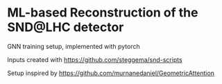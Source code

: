 # ML-based Reconstruction of the SND@LHC detector

GNN training setup, implemented with pytorch

Inputs created with https://github.com/steggema/snd-scripts

Setup inspired by https://github.com/murnanedaniel/GeometricAttention
